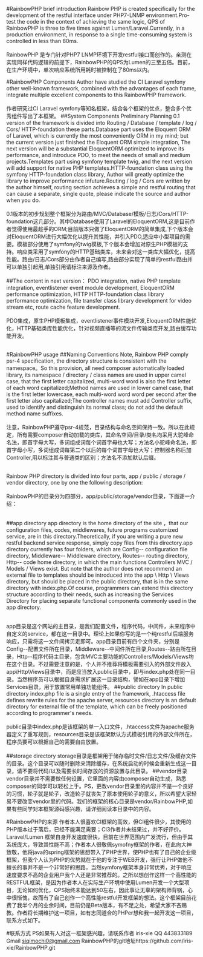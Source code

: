 #RainbowPHP brief introduction
Rainbow PHP is created specifically for the development of the restful interface under PHP7-LNMP environment.Pro-test the code in the context of achieving the same logic, QPS of RainbowPHP is three to five times against Lumen/Laravel.Currently, in a production environment, in response to a single time-consuming system is controlled in less than 80ms.<br/><br/>
RainbowPHP 是专门针对PHP7 LNMP环境下开发restful接口而创作的。亲测在实现同样代码逻辑的前提下，RainbowPHP的QPS为Lumen的三至五倍。目前，在生产环境中，单次响应系统所用耗时被控制在了80ms以内。

#RainbowPHP Components
Author have studied the CI Laravel symfony other well-known framework, combined with the advantages of each frame, integrate multiple excellent components to this RainbowPHP framework.<br/><br/>
作者研究过CI Laravel symfony等知名框架，结合各个框架的优点，整合多个优秀组件写出了本框架。
##System Components
Preliminary Planning 0.1 version of the framework is divided into Routing / Database / template / log / Cors/ HTTP-foundation  these parts.Database part uses the Eloquent ORM of Laravel, which is currently the most conveniently ORM in my mind;  but the current version just finished the Eloquent ORM simple integration, The next version will be a substantial EloquentORM optimized to improve its performance, and introduce PDO, to meet the needs of small and medium projects.Templates part using symfony template twig, and the next version will add support for native PHP templates.HTTP-foundation class using the symfony HTTP-foundation class library, Author will greatly optimize the library to improve performance infuture.Routing / log / Cors are written  by the author himself, routing section achieves a simple and restful routing that can cause a separate, single quote, please indicate the source and author when you do.<br/><br/>
0.1版本的初步规划整个框架分为路由/MVC/Database/模板/日志/Cors/HTTP-foundation这几部分。其中Database使用了Laravel的EloquentORM,这是目前作者觉得使用最趁手的ORM;目前版本只做了EloquentORM的简单集成,下个版本会对EloquentORM进行大幅优化以提升其性能，并引入PDO,适应中小型项目的需要。模板部分使用了symfony的twig模板,下个版本会增加对原生PHP模板的支持。响应类采用了symfony的HTTP基础类库，未来会对这一类库大幅优化，提高性能。路由/日志/Cors部分由作者自己编写,路由部分实现了简单的restful路由并可以单独引起用,单独引用请标注来源及作者。<br/><br/>
##The content in next version：
PDO integration, native PHP template integration, eventlistener event module development, EloquentORM performance optimization, HTTP HTTP-foundation class library performance optimization, file transfer class library development for video stream etc, route cache feature development.<br/><br/>
PDO集成，原生PHP模板集成，eventlistener事件模块开发,EloquentORM性能优化，HTTP基础类库性能优化，针对视频直播等的流文件传输类库开发,路由缓存功能开发。<br/><br/>

#RainbowPHP usage
##Naming Conventions
Note, Rainbow PHP comply psr-4 specification, the directory structure is consistent with the namespace。So this provision, all need composer automatically loaded library, its namespace / directory / class names are used in upper camel case, that the first letter capitalized, multi-word word is also the first letter of each word capitalized;Method names are used in lower camel case, that is the first letter lowercase, each multi-word word word per second after the first letter also capitalized;The controller names must add Controller suffix, used to identify and distinguish its normal class; do not add the default method name suffixes.<br/><br/>
注意，RainbowPHP遵守psr-4规范，目录结构与命名空间保持一致。所以在此规定，所有需要composer自动加载的类库，其命名空间/目录/类名均采用大驼峰命名法，即首字母大写，多词组成词每个词首字母也大写；方法名小驼峰命名法，即首字母小写，多词组成词每第二个以后的每个词首字母也大写；控制器名称后加Controller,用以标注其与普通类的区别；方法名不添加默认后缀。<br/><br/>

Rainbow PHP directory is divided into four parts, app / public / storage / vendor directory, one by one the following description:<br/><br/>
RainbowPHP的目录分为四部分，app/public/storage/vendor目录，下面逐一介绍：<br/><br/>

##app directory
app directory is the home directory of the site ，that our configuration files, codes, middlewares, future programs customized service, are in this directory.Theoretically, if you are writing a pure new restful backend service response, simply copy files from this directory.app directory currently has four folders, which are Config-- configuration file directory, Middleware-- Middleware directory, Routes-- routing directory, Http-- code home directory, in which the main functions Controllers MVC / Models / Views exist. But note that the author does not recommend an external file to templates should be introduced into the app \ Http \ Views directory, but should be placed in the public directory, that is in the same directory with index.php.Of course, programmers can extend this directory structure according to their needs, such as increasing the Services Directory for placing separate functional components commonly used in the app directory.<br/><br/>


app目录是这个网站的主目录，是我们配置文件，程序代码，中间件，未来程序中自定义的service，都在这一目录中。理论上如果你写的是一个纯restful后端服务响应，只需将这一文件间拷贝走即可。app目录目前有四个文件夹，分别是Config--配置文件所在目录，Middleware--中间件所在目录,Routes--路由所在目录，Http--程序代码主目录，包含MVC主要功能的Controllers/Models/Views均在这个目录。不过需要注意的是，个人并不推荐将模板需要引入的外部文件放入app\Http\Views目录中，而是应当放入public目录中，即与index.php处在同一目录。当然程序员可以根据自身需求扩展这一目录结构，譬如在app目录下增加Services目录，用于放置常用单独功能组件。
##public directory
In public directory index.php file is a single entry of the framework, .htaccess file defines rewrite rules for the apache server, resources directory is an default directory for external file of the template, which can be freely positioned according to programmer's needs.<br/><br/>
public目录中index.php是该框架的单一入口文件，.htaccess文件为apache服务器定义了重写规则，resources目录是该框架默认方式模板引用的外部文件所在，程序员要可以根据自己的需要自由放置。<br/><br/>
##storage directory
storage目录是框架用于储存临时文件/日志文件/及缓存文件的目录。这个目录可以随时删除来清除缓存，在系统启动的时候会重新生成这一目录，请不要将代码/以及需要长时间存放的资源放置与此目录。
##vendor目录
vendor目录并不需要做任何设置，它里面的内容由composer自动生成，熟悉composer的同学可以轻松上手。PS，更改vendor目录里的内容并不是一个良好的习惯，轮子就是轮子，改造轮子就丧失了原本使用轮子的意义，所以希望大家轻易不要改变vendor里的代码。我们的框架的核心目录是vendor/RainbowPHP,如果有些同学对本框架源码感兴趣，请详细阅读本目录中的内容。

#RainbowPHP的来源
作者本人很喜欢CI框架的高效，但CI组件很少，其使用的PHP版本过于落后，已经不能满足需要；CI3作者并未结果过，并不好评价。Laravel/Lumen
框架自身开发速度很快，目前在世界范围内广发流行，但由于其系统庞大，导致其性能不高；作者本人很敬佩symofny框架的作者，在此向大神致敬，他将java的spring框架的思想带入了PHP世界，使PHP也有了自己的企业级框架，但我个人认为PHP的优势就在于他的专注于WEB开发，强行让PHP做他不擅长的事并不是一个非常好的思路，当然symfony框架本身非常优秀，对于响应速度要求不高的企业用户我个人还是非常推荐的。之所以想创作这样一个高性能的RESTFUL框架，是因为作者本人在实际生产环境中使用Lumen开发一个大型项目，无论如何优化，QPS始终未能达到50左右，因此事让无辜的架构师背锅，心中很惭愧，故而有了自己创作一个高性能restful开发框架的想法。这个框架目前花费了我半个月的业余时间，目前仍是Beta版本，有不足之处，希望大家不吝赐教。作者将长期维护这一项目，如有志同道合的PHPer想和我一起开发这一项目，联系方式如下。

#联系方式
PS如果有人对这一框架感兴趣，请联系作者 iris-xie  QQ 443833189 Gmail siqimochi0@gmail.com     RainbowPHP的git地址https://github.com/iris-xie/RainbowPHP.git
